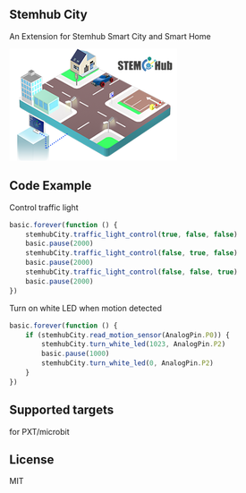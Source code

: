 ## Stemhub City

An Extension for Stemhub Smart City and Smart Home

![icon](https://github.com/stemhub/pxt-StemhubCity/blob/master/icon.png)

## Code Example

Control traffic light

```JavaScript
basic.forever(function () {
    stemhubCity.traffic_light_control(true, false, false)
    basic.pause(2000)
    stemhubCity.traffic_light_control(false, true, false)
    basic.pause(2000)
    stemhubCity.traffic_light_control(false, false, true)
    basic.pause(2000)
})
```
Turn on white LED when motion detected

```JavaScript
basic.forever(function () {
    if (stemhubCity.read_motion_sensor(AnalogPin.P0)) {
        stemhubCity.turn_white_led(1023, AnalogPin.P2)
        basic.pause(1000)
        stemhubCity.turn_white_led(0, AnalogPin.P2)
    }
})
```

## Supported targets
for PXT/microbit

## License
MIT
